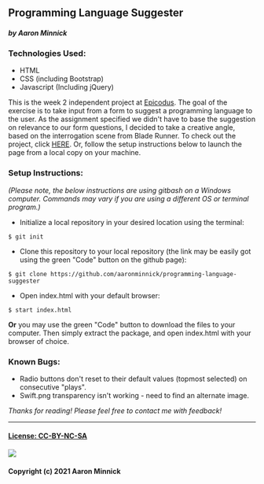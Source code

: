 ## Programming Language Suggester
#### _by Aaron Minnick_
### Technologies Used:
* HTML
* CSS (including Bootstrap)
* Javascript (Including jQuery)

This is the week 2 independent project at [Epicodus](https://www.epicodus.com). The goal of the exercise is to take input from a form to suggest a programming language to the user. As the assignment specified we didn't have to base the suggestion on relevance to our form questions, I decided to take a creative angle, based on the interrogation scene from Blade Runner. To check out the project, click [HERE](https://aaronminnick.github.io/programming-language-suggester/). Or, follow the setup instructions below to launch the page from a local copy on your machine.

### Setup Instructions:
_(Please note, the below instructions are using gitbash on a Windows computer. Commands may vary if you are using a different OS or terminal program.)_
* Initialize a local repository in your desired location using the terminal:
```
$ git init
```
* Clone this repository to your local repository (the link may be easily got using the green "Code" button on the github page):
```
$ git clone https://github.com/aaronminnick/programming-language-suggester
```
* Open index.html with your default browser:
```
$ start index.html
```
**Or** you may use the green "Code" button to download the files to your computer. Then simply extract the package, and open index.html with your browser of choice.

### Known Bugs:
* Radio buttons don't reset to their default values (topmost selected) on consecutive "plays".
* Swift.png transparency isn't working - need to find an alternate image.

_Thanks for reading! Please feel free to contact me with feedback!_
***
#### [License: CC-BY-NC-SA](https://creativecommons.org/licenses/by-nc-sa/4.0/legalcode)
![](https://licensebuttons.net/l/by-nc-sa/3.0/88x31.png)
#### Copyright (c) 2021 Aaron Minnick
